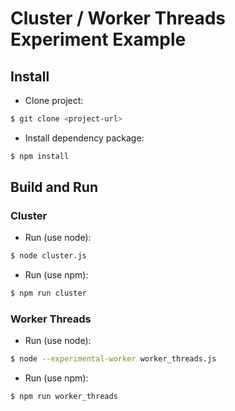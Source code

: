 # Cluster / Worker Threads Experiment Example #

## Install
* Clone project:
```bash 
$ git clone <project-url>
```
* Install dependency package:
```bash
$ npm install
```

## Build and Run
### Cluster
* Run (use node):
```bash
$ node cluster.js
```
* Run (use npm):
```bash
$ npm run cluster
```

### Worker Threads
* Run (use node):
```bash
$ node --experimental-worker worker_threads.js
```
* Run (use npm):
```bash
$ npm run worker_threads
```

